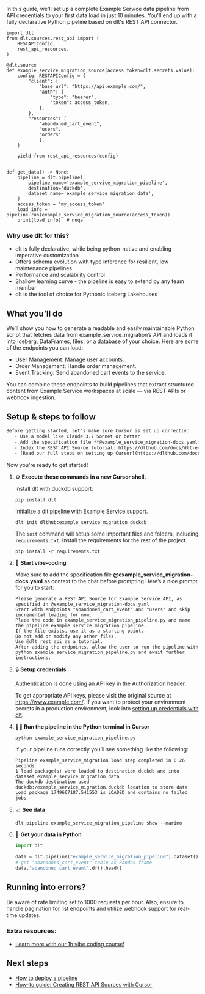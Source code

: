 In this guide, we'll set up a complete Example Service data pipeline from API credentials to your first data load in just 10 minutes. You'll end up with a fully declarative Python pipeline based on dlt's REST API connector.

```python-outcome
import dlt
from dlt.sources.rest_api import (
    RESTAPIConfig,
    rest_api_resources,
)

@dlt.source
def example_service_migration_source(access_token=dlt.secrets.value):
    config: RESTAPIConfig = {
        "client": {
            "base_url": "https://api.example.com/",
            "auth": {
                "type": "bearer",
                "token": access_token,
            },
        },
        "resources": [
            "abandoned_cart_event",
            "users",
            "orders"
            ],
    }

    yield from rest_api_resources(config)


def get_data() -> None:
    pipeline = dlt.pipeline(
        pipeline_name='example_service_migration_pipeline',
        destination='duckdb',
        dataset_name='example_service_migration_data', 
    )
    access_token = "my_access_token"
    load_info = pipeline.run(example_service_migration_source(access_token))
    print(load_info)  # noqa
```

### Why use dlt for this?

- dlt is fully declarative, while being python-native and enabling imperative customization
- Offers schema evolution with type inference for resilient, low maintenance pipelines
- Performance and scalability control
- Shallow learning curve - the pipeline is easy to extend by any team member
- dlt is the tool of choice for Pythonic Iceberg Lakehouses

## What you’ll do

We’ll show you how to generate a readable and easily maintainable Python script that fetches data from example_service_migration’s API and loads it into Iceberg, DataFrames, files, or a database of your choice. Here are some of the endpoints you can load:

- User Management: Manage user accounts.
- Order Management: Handle order management.
- Event Tracking: Send abandoned cart events to the service.

You can combine these endpoints to build pipelines that extract structured content from Example Service workspaces at scale — via REST APIs or webhook ingestion.

## Setup & steps to follow

```default
Before getting started, let's make sure Cursor is set up correctly:
   - Use a model like Claude 3.7 Sonnet or better
   - Add the specification file **@example_service_migration-docs.yaml** as context
   - Index the REST API Source tutorial: https://dlthub.com/docs/dlt-ecosystem/verified-sources/rest_api/ and add it to context as **@dlt rest api**
   - [Read our full steps on setting up Cursor](https://dlthub.com/docs/dlt-ecosystem/llm-tooling/cursor-restapi#23-configuring-cursor-with-documentation)
```

Now you're ready to get started! 

1. ⚙️ **Execute these commands in a new Cursor shell.**
    
    Install dlt with duckdb support:
    ```shell
    pip install dlt
    ```

    Initialize a dlt pipeline with Example Service support.
    ```shell
    dlt init dlthub:example_service_migration duckdb
    ```

    The `init` command will setup some important files and folders, including `requirements.txt`. Install the requirements for the rest of the project.
    ```shell
    pip install -r requirements.txt
    ```
    
2. 🤠 **Start vibe-coding**
    
    Make sure to add the specification file **@example_service_migration-docs.yaml** as context to the chat before prompting
    Here’s a nice prompt for you to start: 
    
    ```prompt
    Please generate a REST API Source for Example Service API, as specified in @example_service_migration-docs.yaml 
    Start with endpoints "abandoned_cart_event" and "users" and skip incremental loading for now. 
    Place the code in example_service_migration_pipeline.py and name the pipeline example_service_migration_pipeline. 
    If the file exists, use it as a starting point. 
    Do not add or modify any other files. 
    Use @dlt rest api as a tutorial. 
    After adding the endpoints, allow the user to run the pipeline with python example_service_migration_pipeline.py and await further instructions.
    ```

    
3. 🔒 **Setup credentials** 
    
    Authentication is done using an API key in the Authorization header.
    
    To get appropriate API keys, please visit the original source at https://www.example.com/.
    If you want to protect your environment secrets in a production environment, look into [setting up credentials with dlt](https://dlthub.com/docs/walkthroughs/add_credentials).
    
4. 🏃‍♀️ **Run the pipeline in the Python terminal in Cursor**
    
    ```shell
    python example_service_migration_pipeline.py
    ```
    
    If your pipeline runs correctly you’ll see something like the following:
    
    ```shell
    Pipeline example_service_migration load step completed in 0.26 seconds
    1 load package(s) were loaded to destination duckdb and into dataset example_service_migration_data
    The duckdb destination used duckdb:/example_service_migration.duckdb location to store data
    Load package 1749667187.541553 is LOADED and contains no failed jobs
    ```
    
5. 📈 **See data**
    
    ```shell
    dlt pipeline example_service_migration_pipeline show --marimo
    ```
    
6. 🐍 **Get your data in Python**
    
    ```python
    import dlt

   data = dlt.pipeline("example_service_migration_pipeline").dataset()
   # get "abandoned_cart_event" table as Pandas frame
   data."abandoned_cart_event".df().head()
    ```

## Running into errors?

Be aware of rate limiting set to 1000 requests per hour. Also, ensure to handle pagination for list endpoints and utilize webhook support for real-time updates.

### Extra resources:

- [Learn more with our 1h vibe coding course!](https://www.youtube.com/watch?v=GGid70rnJuM)

## Next steps

- [How to deploy a pipeline](https://dlthub.com/docs/walkthroughs/deploy-a-pipeline)
- [How-to guide: Creating REST API Sources with Cursor](https://dlthub.com/docs/dlt-ecosystem/llm-tooling/cursor-restapi)